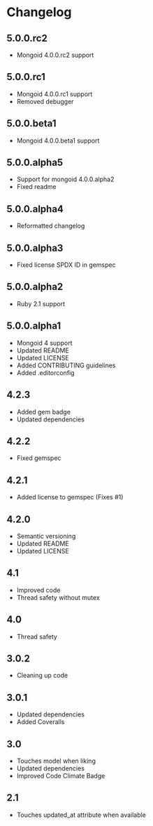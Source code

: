 # Changelog

## 5.0.0.rc2

* Mongoid 4.0.0.rc2 support

## 5.0.0.rc1

* Mongoid 4.0.0.rc1 support
* Removed debugger

## 5.0.0.beta1

* Mongoid 4.0.0.beta1 support

## 5.0.0.alpha5

* Support for mongoid 4.0.0.alpha2
* Fixed readme

## 5.0.0.alpha4

* Reformatted changelog

## 5.0.0.alpha3

* Fixed license SPDX ID in gemspec

## 5.0.0.alpha2

* Ruby 2.1 support

## 5.0.0.alpha1

* Mongoid 4 support
* Updated README
* Updated LICENSE
* Added CONTRIBUTING guidelines
* Added .editorconfig

## 4.2.3

* Added gem badge
* Updated dependencies

## 4.2.2

* Fixed gemspec

## 4.2.1

* Added license to gemspec (Fixes #1)

## 4.2.0

* Semantic versioning
* Updated README
* Updated LICENSE

## 4.1

* Improved code
* Thread safety without mutex

## 4.0

* Thread safety

## 3.0.2

* Cleaning up code

## 3.0.1

* Updated dependencies
* Added Coveralls

## 3.0

* Touches model when liking
* Updated dependencies
* Improved Code Climate Badge

## 2.1

* Touches updated_at attribute when available
